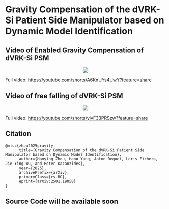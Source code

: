 # Gravity Compensation of the dVRK-Si Patient Side Manipulator based on Dynamic Model Identification

## Video of Enabled Gravity Compensation of dVRK-Si PSM

<p align="center">
    <img src="media/enable_gravit_compensation_gif.gif">
</p>

Full video: https://youtube.com/shorts/A6KnUYs4UwY?feature=share

## Video of free falling of dVRK-Si PSM

<p align="center">
    <img src="media/free_fall_gif.gif">
</p>

Full video: https://youtube.com/shorts/yivF33PRSzw?feature=share


## Citation

```
@misc{zhou2025gravity,
      title={Gravity Compensation of the dVRK-Si Patient Side Manipulator based on Dynamic Model Identification}, 
      author={Haoying Zhou, Haoo Yang, Anton Deguet, Loris Fichera, Jie Ying Wu, and Peter Kazanzides},
      year={2025},
      archivePrefix={arXiv},
      primaryClass={cs.RO},
      eprint={arXiv:2501.19058}
}
```

## Source Code will be available soon
